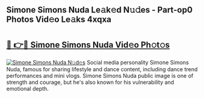 ## Simone Simons Nuda Le𝚊k𝚎d N𝚞𝚍es - Part-op0 Photos Vid𝚎o Le𝚊ks 4xqxa

# <h2><a href="http://fbezly.evod.top/?m=Simone+Simons+Nuda">🔗 👉🔴 Simone Simons Nuda Vid𝚎o Ph𝚘t𝚘s</a></h2>

[![Simone Simons Nuda N𝚞d𝚎s](https://i.imgur.com/8V9OHl7.gif)](http://fbezly.evod.top/?m=Simone+Simons+Nuda)
Social media personality Simone Simons Nuda, famous for sharing lifestyle and dance content, including dance trend performances and mini vlogs. Simone Simons Nuda public image is one of strength and courage, but he's also known for his vulnerability and emotional depth. 
